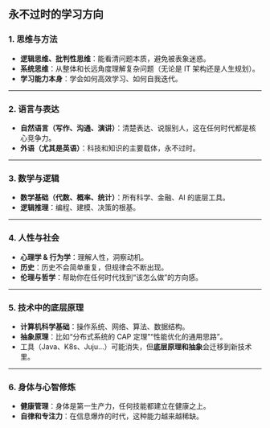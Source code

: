 ## 永不过时的学习方向

### 1. **思维与方法**

- **逻辑思维、批判性思维**：能看清问题本质，避免被表象迷惑。
- **系统思维**：从整体和长远角度理解复杂问题（无论是 IT 架构还是人生规划）。
- **学习能力本身**：学会如何高效学习、如何自我迭代。

------

### 2. **语言与表达**

- **自然语言（写作、沟通、演讲）**：清楚表达、说服别人，这在任何时代都是核心竞争力。
- **外语（尤其是英语）**：科技和知识的主要载体，永不过时。

------

### 3. **数学与逻辑**

- **数学基础（代数、概率、统计）**：所有科学、金融、AI 的底层工具。
- **逻辑推理**：编程、建模、决策的根基。

------

### 4. **人性与社会**

- **心理学 & 行为学**：理解人性，洞察动机。
- **历史**：历史不会简单重复，但规律会不断出现。
- **伦理与哲学**：帮助你在任何时代找到“该怎么做”的方向感。

------

### 5. **技术中的底层原理**

- **计算机科学基础**：操作系统、网络、算法、数据结构。
- **抽象原理**：比如“分布式系统的 CAP 定理”“性能优化的通用思路”。
- 工具（Java、K8s、Juju…）可能消失，但**底层原理和抽象**会迁移到新技术里。

------

### 6. **身体与心智修炼**

- **健康管理**：身体是第一生产力，任何技能都建立在健康之上。
- **自律和专注力**：在信息爆炸的时代，这种能力越来越稀缺。